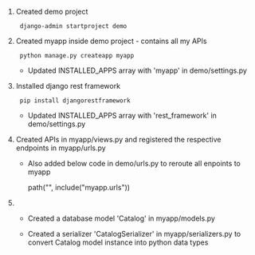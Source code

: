 1. Created demo project

        django-admin startproject demo

2. Created myapp inside demo project - contains all my APIs

        python manage.py createapp myapp

    - Updated INSTALLED_APPS array with 'myapp' in demo/settings.py

3. Installed django rest framework

        pip install djangorestframework

    - Updated INSTALLED_APPS array with 'rest_framework' in demo/settings.py

4. Created APIs in myapp/views.py and registered the respective endpoints in myapp/urls.py 

    - Also added below code in demo/urls.py to reroute all enpoints to myapp 
        
        path("", include("myapp.urls"))

5. - Created a database model 'Catalog' in myapp/models.py 

    - Created a serializer 'CatalogSerializer' in myapp/serializers.py to convert Catalog model instance into python data types